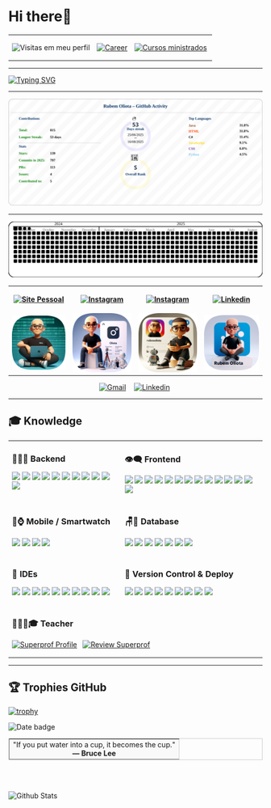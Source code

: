 
# Hi there🥳

 

<table width="100%">
 <tbody style="text-align:center">
 <tr width="100%">
  <td>
   
![Visitas em meu perfil](https://komarev.com/ghpvc/?username=oliota&color=ff0000&label=Welcome+to+my+profile+you+are+visitor+nº:)

  </td>
  
  
  <td>
   
[![Career](https://img.shields.io/badge/dynamic/json?color=blue&label=Career&query=$.years&url=https://oliota.herokuapp.com/career-years&logo=Coveralls)](https://oliota.com/cv)

  </td>
  
  
  <td>
   
[![Cursos ministrados](https://img.shields.io/badge/Courses%20taught-36-green?logo=sqlite&logoColor=white)](https://oliota.com/cursos)&nbsp;

  </td>
 </tr>
 
</tbody>
</table>



---
<!--

<table>
<tbody style="text-align:center">
<tr>
<td>
 
![Oliota's GitHub stats](https://github-readme-stats.vercel.app/api?username=oliota&show_icons=true&theme=vue) 
 
</td>
<td>
 
![Top Langs](https://github-readme-stats.vercel.app/api/top-langs/?username=oliota&layout=compact&theme=vue)  
 
</td>
<td>

![GitHub Streak](https://github-readme-streak-stats.herokuapp.com/?user=oliota&theme=vue) 

</td>
</tr>

</tbody>
</table>

-->
 
[![Typing SVG](https://readme-typing-svg.herokuapp.com/?color=%23f00&width=500&height=80&size=20&multiline=true&lines=Hi,+I'm+Rubem+Oliota;Senior+Software+Engineer+at+KWAN;LISBON+PORTUGAL)](https://git.io/typing-svg)

---



 <!--


<img src="https://heroku-backend-nodejs-fd16668acdd6.herokuapp.com/api/v1/summary-svg?user=oliota" />
<img src="img/summary-svg.svg" alt="drawing"  />

![GitHub Summary](https://heroku-backend-nodejs-fd16668acdd6.herokuapp.com/api/v1/summary-svg?user=oliota)

![GitHub Summary](https://heroku-backend-nodejs-fd16668acdd6.herokuapp.com/api/v1/summary-svg?user=oliota&v=latest)
-->

<!-- summary:start -->
<img src="img/svg/resume/resume_profile.svg" alt="GitHub Summary" />
<!-- updated: 2025-08-16 -->
<!-- summary:end -->





---

![Snake with border](https://raw.githubusercontent.com/oliota/oliota/refs/heads/main/img/svg/snake/snake_updated.svg)

<center>
 


 






   
<table width="100%"> 
        <th>

[![Site Pessoal](https://img.shields.io/badge/-Site_Pessoal-000?style=flat&logo=curl&logoColor=white)](https://www.oliota.com)
</th>
        <th>

[![Instagram](https://img.shields.io/badge/-Oliotaartesanato-ff0000?style=flat&logo=instagram&logoColor=white)](https://www.instagram.com/oliotaartesanato/)
</th>
        <th>

[![Instagram](https://img.shields.io/badge/-roboOLIOTA-ff0000?style=flat&logo=instagram&logoColor=white)](https://www.instagram.com/robooliota/)
</th>
        <th>
        
[![Linkedin](https://img.shields.io/badge/-Linkedin-blue?style=flat&logo=linkedin&logoColor=white)](https://www.linkedin.com/in/rubem-oliota-abb273120/)
</th> 
        <tr>
            <td>
            <a href="https://www.oliota.com"><img src="img/redes_sociais/site_pessoal.png" alt="drawing" width="200"/></a></td>
            <td>
            <a href="https://www.instagram.com/oliotaartesanato/"><img src="img/redes_sociais/site_oliota_artesanato.png" alt="drawing" width="200"/></a></td>
            <td>
            <a href="https://www.instagram.com/robooliota/"><img src="img/redes_sociais/site_robooliota.png" alt="drawing" width="200"/>
</a></td>
            <td>
            <a href="https://www.linkedin.com/in/rubem-oliota-abb273120/">
<img src="img/redes_sociais/site_linkedin.png" alt="drawing" width="200"/></a></td>
        </tr> 
</table>

[![Gmail](https://img.shields.io/badge/-Email-green?style=flat&logo=gmail&logoColor=white)](https://mail.google.com/mail/u/0/?fs=1&to=rubemoliota@gmail.com&su=Contato+-+via+perfil+github&body=Ol%C3%A1+Rubem+Tudo+bem?&tf=cm)&nbsp;
&nbsp;
[![Linkedin](https://img.shields.io/badge/-Buy%20me%20a%20coffee-black?style=flat&logo=java&logoColor=white)](https://www.buymeacoffee.com/oliota/)&nbsp;


</center>
 
<!--
``` javascript
//Fun fact: I once answered the world’s oldest question with a single line of JavaScript
// Which came first, the chicken or the egg?
//Copy , paste and run in browser console
alert("First came the fried eggs, then came the chicken."+[ "🐣","🥚", "🐔", "🐥","🍳"].sort().slice(0,2));

//spoiler First came the fried eggs, then came the chicken.🍳,🐔

```
 -->
 
---

 ## 🎓 Knowledge

<table>
  <tr>
    <td valign="top">
      <h3>👨🏻‍💻 Backend</h3>
      <p>
        <img src="https://img.shields.io/badge/-Java-black?style=flat&logo=Java">
        <img src="https://img.shields.io/badge/-C-black?style=flat&logo=C&logoColor=white">
        <img src="https://img.shields.io/badge/-C%23-black?style=flat&logo=C+sharp&logoColor=white">
        <img src="https://img.shields.io/badge/-Delphi-black?style=flat&logo=Delphi&logoColor=ff0000">
        <img src="https://img.shields.io/badge/-Python-black?style=flat&logo=python">
        <img src="https://img.shields.io/badge/-Node.js-black?style=flat&logo=node.js">
        <img src="https://img.shields.io/badge/-Npm-black?style=flat&logo=npm">
        <img src="https://img.shields.io/badge/-Postman-black?style=flat&logo=postman">
        <img src="https://img.shields.io/badge/-Swagger-black?style=flat&logo=Swagger">
        <img src="https://img.shields.io/badge/-cUrl-black?style=flat&logo=cUrl">
        <img src="https://img.shields.io/badge/-Websphere-black?style=flat&logo=ibm">
      </p>
    </td>
    <td valign="top">
      <h3>👁‍🗨 Frontend</h3>
      <p>
        <img src="https://img.shields.io/badge/-HTML-black?style=flat&logo=HTML5">
        <img src="https://img.shields.io/badge/-CSS-black?style=flat&logo=CSS3&logoColor=1572B6">
        <img src="https://img.shields.io/badge/-Sass-black?style=flat&logo=sass">
        <img src="https://img.shields.io/badge/-Markdown-black?style=flat&logo=markdown">
        <img src="https://img.shields.io/badge/-Bootstrap-black?style=flat&logo=bootstrap">
        <img src="https://img.shields.io/badge/-Materialize-black?style=flat&logo=Material-design&logoColor=red">
        <img src="https://img.shields.io/badge/-JavaScript-black?style=flat&logo=javascript">
        <img src="https://img.shields.io/badge/-Json-black?style=flat&logo=json">
        <img src="https://img.shields.io/badge/-Jquery-black?style=flat&logo=jquery">
        <img src="https://img.shields.io/badge/-Typescript-black?style=flat&logo=typescript">
        <img src="https://img.shields.io/badge/-Angular-black?style=flat&logo=angular&logoColor=red">
        <img src="https://img.shields.io/badge/-Vue.js-black?style=flat&logo=vue.js">
        <img src="https://img.shields.io/badge/-React-black?style=flat&logo=react">
        <img src="https://img.shields.io/badge/-CodePen-black?style=flat&logo=CodePen">
      </p>
    </td>
  </tr>

  <tr>
    <td valign="top">
      <h3>📲⌚ Mobile / Smartwatch</h3>
      <p>
        <img src="https://img.shields.io/badge/-Android%20java-black?style=flat&logo=Android&logoColor=green">
        <img src="https://img.shields.io/badge/-Android%20kotlin-black?style=flat&logo=kotlin&logoColor=green">
        <img src="https://img.shields.io/badge/-React%20Native-black?style=flat&logo=react">
        <img src="https://img.shields.io/badge/-IOS.Swift-black?style=flat&logo=Swift">
      </p>
    </td>
    <td valign="top">
      <h3>🪑🎲 Database</h3>
      <p>
        <img src="https://img.shields.io/badge/-MySql-black?style=flat&logo=mysql">
        <img src="https://img.shields.io/badge/-Oracle-black?style=flat&logo=oracle&logoColor=red">
        <img src="https://img.shields.io/badge/-Sqlite-black?style=flat&logo=sqlite">
        <img src="https://img.shields.io/badge/-SqlServer-black?style=flat&logo=microsoft-Sql-Server">
        <img src="https://img.shields.io/badge/-Firebase-black?style=flat&logo=firebase">
        <img src="https://img.shields.io/badge/-PostgreSql-black?style=flat&logo=postgresql">
        <img src="https://img.shields.io/badge/-DB2-black?style=flat&logo=ibm">
      </p>
    </td>
  </tr>

  <tr>
    <td valign="top">
      <h3>🔧 IDEs</h3>
      <p>
        <img src="https://img.shields.io/badge/-Eclipse-black?style=flat&logo=eclipse-ide&logoColor=orange">
        <img src="https://img.shields.io/badge/-Spring%20Tool%20Suite-black?style=flat&logo=Spring&logoColor=green">
        <img src="https://img.shields.io/badge/-Android%20Studio-black?style=flat&logo=Android+Studio&logoColor=green">
        <img src="https://img.shields.io/badge/-Visual%20Studio%20Code-black?style=flat&logo=visual-studio-code&logoColor=007ACC">
        <img src="https://img.shields.io/badge/-Visual%20Studio-black?style=flat&logo=visual-studio&logoColor=purple">
        <img src="https://img.shields.io/badge/-XCode-black?style=flat&logo=xcode">
        <img src="https://img.shields.io/badge/-Intelij-black?style=flat&logo=Jetbrains&logoColor=white">
        <img src="https://img.shields.io/badge/-PyCharm-black?style=flat&logo=Pycharm&logoColor=blue">
        <img src="https://img.shields.io/badge/-VisualG-black?style=flat&logo=v&logoColor=a66321">
        <img src="https://img.shields.io/badge/-Repl.it-black?style=flat&logo=replit">
      </p>
    </td>
    <td valign="top">
      <h3>💾 Version Control & Deploy</h3>
      <p>
        <img src="https://img.shields.io/badge/-Git-black?style=flat&logo=git">
        <img src="https://img.shields.io/badge/-GitHub-black?style=flat&logo=github">
        <img src="https://img.shields.io/badge/-GitLab-black?style=flat&logo=gitlab">
        <img src="https://img.shields.io/badge/-Bitbucket-black?style=flat&logo=bitbucket">
        <img src="https://img.shields.io/badge/-SourceTree-black?style=flat&logo=sourcetree&logoColor=blue">
        <img src="https://img.shields.io/badge/-Heroku-black?style=flat&logo=heroku">
        <img src="https://img.shields.io/badge/-Google%20domains-black?style=flat&logo=google-domains">
        <img src="https://img.shields.io/badge/-Firebase-black?style=flat&logo=firebase">
        <a href="https://play.google.com/store/apps/dev?id=4624325070796601602">
          <img src="https://img.shields.io/badge/-Google%20play-black?style=flat&logo=google-play">
        </a>
      </p>
    </td>
  </tr>

 <tr>
  <td colspan="2" valign="top">
    <h3>👨🏻‍🏫🎓 Teacher</h3>
    <p>
      <a href="https://www.superprof.pt/aprenda-java-javascript-node-angular-html-css-git-varios-niveis-basico-avancado-desvende-segredos.html"><img src="https://img.shields.io/badge/Superprof-Profile-blue?style=flat&logo=superprof&logoColor=white" alt="Superprof Profile"></a>
      &nbsp;
      <a href="https://www.superprof.pt/ir/30133358-424cd8"><img src="https://img.shields.io/badge/Superprof-Rate-green?style=flat&logo=superprof&logoColor=white" alt="Review Superprof"></a>
    </p>
  </td>
</tr>

</table>

---

  ##  🏆 Trophies GitHub
  
[![trophy](https://github-profile-trophy.vercel.app/?username=oliota&row=1&&margin-w=30)](https://github.com/oliota)


 
<!--
  
![Snake animation](https://github.com/oliota/oliota/blob/output/github-contribution-grid-snake.svg)

 

![Snake with border](https://raw.githubusercontent.com/oliota/oliota/main/img/svg/snake/snake_updated.svg)
 -->
 



<!-- thought:start -->
<p><img src="https://img.shields.io/badge/16%2F08%2F2025-Zen--Thought-blue" alt="Date badge" /></p>

<table cellspacing="0" cellpadding="12" border="1" style="border-collapse:separate; border-spacing:0; border:1px solid #ccc; width:100%;">
  <tr>
    <td style="background:#f9f9f9; text-align:center;">
      &quot;If you put water into a cup, it becomes the cup.&quot;<br><strong>— Bruce Lee</strong>
    </td>
  </tr>
</table>

<br><br>
<!-- thought:end -->






<img src="https://raw.githubusercontent.com/bornmay/bornmay/Update/svg/Bottom.svg" alt="Github Stats" />
 
 

 


